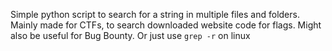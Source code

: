 Simple python script to search for a string in multiple files and folders.
Mainly made for CTFs, to search downloaded website code for flags.
Might also be useful for Bug Bounty.
Or just use `grep -r` on linux
